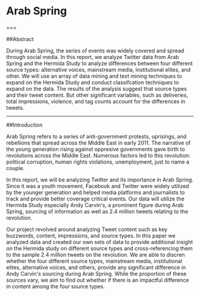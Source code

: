 # Arab Spring
===

##Abstract

During Arab Spring, the series of events was widely covered and spread through social media. In this report, we analyze Twitter data from Arab Spring and the Hermida Study to analyze differences between four different source types: alternative voices, mainstream media, institutional elites, and other. We will use an array of data mining and text mining techniques to expand on the Hermida Study and conduct classifcation techniques to expand on the data. The results of the analysis suggest that source types and their tweet content. But other significant variables, such as deliveries, total impressions, violence, and tag counts account for the differences in tweets. 

---

##Introduction

Arab Spring refers to a series of anti-government protests, uprisings, and rebellions that spread across the Middle East in early 2011. The narrative of the young generation rising against oppresive governments gave birth to revolutions across the Middle East. Numerous factors led to this revolution: political corruption, human rights violations, unemployment, just to name a couple.

  In this report, we will be analyzing Twitter and its importance in Arab Spring. Since it was a youth movement, Facebook and Twitter were widely utilized by the younger generation and helped media platforms and journalists to track and provide better coverage critical events. Our data will utilize the Hermida Study especially Andy Carvin's, a prominent figure during Arab Spring, sourcing of information as well as 2.4 million tweets relating to the revolution.
  
  Our project revolved around analyzing Tweet content such as key buzzwords, content, impressions, and source types. In this paper we analyzed data and created our own sets of data to provide additional insight on the Hermida study on different source types and cross-referencing them to the sample 2.4 million tweets on the revolution. We are able to discren whether the four different source types, mainstream media, institutional elites, alternative voices, and others, provide any significant difference in Andy Carvin's sourcing during Arab Spring. While the proportion of these sources vary, we aim to find out whether if there is an impactful difference in content among the four source types.
